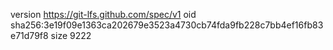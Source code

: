 version https://git-lfs.github.com/spec/v1
oid sha256:3e19f09e1363ca202679e3523a4730cb74fda9fb228c7bb4ef16fb83e71d79f8
size 9222
